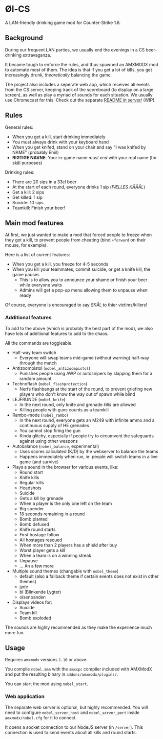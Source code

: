# Øl-CS

A LAN-friendly drinking game mod for Counter-Strike 1.6.

## Background

During our frequent LAN parties, we usually end the evenings in a CS
beer-drinking extravaganza.

It became tough to enforce the rules, and thus spawned an AMXMODX mod to
automate most of them. The idea is that if you get a lot of kills, you
get increasingly drunk, *theoretically* balancing the game.

The project also includes a seperate web app, which receives all events
from the CS server, keeping track of the scoreboard (to display on a large
screen), as well as play a myriad of sounds for each situation. We usually
use Chromecast for this.  Check out the separate [README in server/](server/) (WIP).

## Rules

General rules:
* When you get a kill, start drinking immediately
* You must always drink with your keyboard hand
* When you get knifed, stand on your chair and say "I was knifed by NAME" (probably Emil)
* **RIGTIGE NAVNE**: Your in-game name *must end* with your real name (for skål purposes)

Drinking rules:
* There are 20 sips in a 33cl beer
* At the start of each round, everyone drinks 1 sip (*FÆLLES KÅÅÅL*)
* Get a kill: 2 sips
* Get killed: 1 sip
* Suicide: 10 sips
* Teamkill: Finish your beer!

## Main mod features

At first, we just wanted to make a mod that forced people to freeze when they got 
a kill, to prevent people from cheating (bind `+forward` on their mouse, for example).

Here is a list of current features:
* When you get a kill, you freeze for 4-5 seconds
* When you kill your teammates, commit suicide, or get a knife kill, the game pauses
  * This is to allow you to announce your shame or finish your beer while everyone waits
  * Admins will get a pop-up menu allowing them to unpause when ready

Of course, everyone is encouraged to say *SKÅL* to thier victims/killers!

### Additional features

To add to the above (which is probably the best part of the mod), we also have 
lots of additional features to add to the chaos.

All the commands are toggleable.

* Half-way team switch
  * Everyone will swap teams mid-game (without warning) half-way through the match
* Antizoompistol (`nobel_antizoompistol`)
  * Punishes people using AWP or autosnipers by slapping them for a random amount
* Technoflash (`nobel_flashprotection`)
  * Nerfs flashbangs at the start of the round, to prevent griefing new players
    who don't know the way out of spawn while blind 
* LEJFRUNDE (`nobel_knife`)
  * In the next round, only knife and grenade *kills* are allowed
  * Killing people with guns counts as a teamkill
* Rambo-mode (`nobel_rambo`)
  * In the next round, everyone gets an M249 with infinite ammo and a continuous supply of HE grenades
  * You cannot stop firing the gun
  * Kinda glitchy, especially if people try to circumvent the safeguards against using other weapons 
* Autobalance (`nobel_balance`, experimental)
  * Uses scores calculated (K/D) by the webserver to balance the teams
  * Happens immediately when run, ie. people will switch teams in a live game (and survive)
* Plays a sound in the browser for various events, like:
  * Round start
  * Knife kills
  * Regular kills
  * Headshots
  * Suicide
  * Gets a kill by grenade
  * When a player is the only one left on the team
  * Big spender
  * 18 seconds remaining in a round
  * Bomb planted
  * Bomb defused
  * Knife round starts
  * First hostage follow
  * All hostages rescued
  * When more than 2 players has a shield after buy
  * Worst player gets a kill
  * When a team is on a winning streak
  * Unpause
  * ... An a few more
* Multiple sound themes (changable with `nobel_theme`)
  * default (also a fallback theme if certain events does not exist in other themes)
  * jyde
  * bl (Blinkende Lygter)
  * olsenbanden
* Displays videos for:
  * Suicide
  * Team kill
  * Bomb exploded

The sounds are highly recommended as they make the experience much more fun.

## Usage

Requires `amxmodx` versions `1.10` or above.

You compile `nobel.sma` with the `amxxpc` compiler included with AMXModX and put the
resulting binary in `addons/amxmodx/plugins/`.

You can start the mod using `nobel_start`.

### Web application
The separate web server is optional, but highly recommended. You will need to configure 
`nobel_server_host` and `nobel_server_port` inside `amxmodx/nobel.cfg` for it to connect.

It opens a socket connection to our NodeJS server (in `/server`). 
This connection is used to send events about all kills and round starts.
